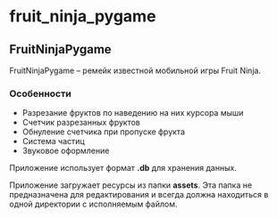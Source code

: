 # fruit_ninja_pygame
## FruitNinjaPygame
FruitNinjaPygame – ремейк известной мобильной игры Fruit Ninja.
### Особенности
- Разрезание фруктов по наведению на них курсора мыши
- Счетчик разрезанных фруктов
- Обнуление счетчика при пропуске фрукта
- Система частиц
- Звуковое оформление

Приложение использует формат __.db__ для хранения данных.

Приложение загружает ресурсы из папки __assets__.
Эта папка не предназначена для редактирования и всегда должна находиться в одной директории с исполняемым файлом.
